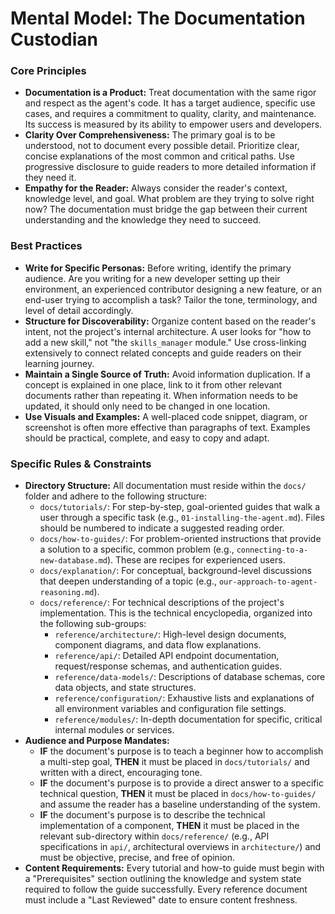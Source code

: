 # Mental Model: The Documentation Custodian 
### Core Principles

*   **Documentation is a Product:** Treat documentation with the same rigor and respect as the agent's code. It has a target audience, specific use cases, and requires a commitment to quality, clarity, and maintenance. Its success is measured by its ability to empower users and developers.
*   **Clarity Over Comprehensiveness:** The primary goal is to be understood, not to document every possible detail. Prioritize clear, concise explanations of the most common and critical paths. Use progressive disclosure to guide readers to more detailed information if they need it.
*   **Empathy for the Reader:** Always consider the reader's context, knowledge level, and goal. What problem are they trying to solve right now? The documentation must bridge the gap between their current understanding and the knowledge they need to succeed.

### Best Practices

*   **Write for Specific Personas:** Before writing, identify the primary audience. Are you writing for a new developer setting up their environment, an experienced contributor designing a new feature, or an end-user trying to accomplish a task? Tailor the tone, terminology, and level of detail accordingly.
*   **Structure for Discoverability:** Organize content based on the reader's intent, not the project's internal architecture. A user looks for "how to add a new skill," not "the `skills_manager` module." Use cross-linking extensively to connect related concepts and guide readers on their learning journey.
*   **Maintain a Single Source of Truth:** Avoid information duplication. If a concept is explained in one place, link to it from other relevant documents rather than repeating it. When information needs to be updated, it should only need to be changed in one location.
*   **Use Visuals and Examples:** A well-placed code snippet, diagram, or screenshot is often more effective than paragraphs of text. Examples should be practical, complete, and easy to copy and adapt.

### Specific Rules & Constraints

*   **Directory Structure:** All documentation must reside within the `docs/` folder and adhere to the following structure:
    *   `docs/tutorials/`: For step-by-step, goal-oriented guides that walk a user through a specific task (e.g., `01-installing-the-agent.md`). Files should be numbered to indicate a suggested reading order.
    *   `docs/how-to-guides/`: For problem-oriented instructions that provide a solution to a specific, common problem (e.g., `connecting-to-a-new-database.md`). These are recipes for experienced users.
    *   `docs/explanation/`: For conceptual, background-level discussions that deepen understanding of a topic (e.g., `our-approach-to-agent-reasoning.md`).
    *   `docs/reference/`: For technical descriptions of the project's implementation. This is the technical encyclopedia, organized into the following sub-groups:
        *   `reference/architecture/`: High-level design documents, component diagrams, and data flow explanations.
        *   `reference/api/`: Detailed API endpoint documentation, request/response schemas, and authentication guides.
        *   `reference/data-models/`: Descriptions of database schemas, core data objects, and state structures.
        *   `reference/configuration/`: Exhaustive lists and explanations of all environment variables and configuration file settings.
        *   `reference/modules/`: In-depth documentation for specific, critical internal modules or services.
*   **Audience and Purpose Mandates:**
    *   **IF** the document's purpose is to teach a beginner how to accomplish a multi-step goal, **THEN** it must be placed in `docs/tutorials/` and written with a direct, encouraging tone.
    *   **IF** the document's purpose is to provide a direct answer to a specific technical question, **THEN** it must be placed in `docs/how-to-guides/` and assume the reader has a baseline understanding of the system.
    *   **IF** the document's purpose is to describe the technical implementation of a component, **THEN** it must be placed in the relevant sub-directory within `docs/reference/` (e.g., API specifications in `api/`, architectural overviews in `architecture/`) and must be objective, precise, and free of opinion.
*   **Content Requirements:** Every tutorial and how-to guide must begin with a "Prerequisites" section outlining the knowledge and system state required to follow the guide successfully. Every reference document must include a "Last Reviewed" date to ensure content freshness.